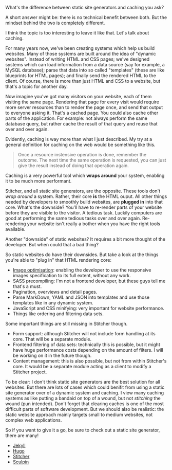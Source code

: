 What's the difference between static site generators and caching you ask? 

A short answer might be: there is no technical benefit between both. But the mindset behind the two is completely different.

I think the topic is too interesting to leave it like that. Let's talk about caching.

For many years now, we've been creating systems which help us build websites. Many of those systems are built around the idea of "dynamic websites". Instead of writing HTML and CSS pages; we've designed systems which can load information from a data source (say for example, a MySQL database); parse that data into so called "templates" (these are like blueprints for HTML pages); and finally send the rendered HTML to the client. Of course, there is more than just HTML and CSS to a website, but that's a topic for another day.

Now imagine you've got many visitors on your website, each of them visiting the same page. Rendering that page for every visit would require more server resources than to render the page once, and send that output to everyone asking it. That's a cached page. You could also cache other parts of the application. For example: not always perform the same database query, but rather cache the result of that query and reuse that over and over again.

Evidently, caching is way more than what I just described. My try at a general definition for caching on the web would be something like this.

> Once a resource instensive operation is done, remember the outcome. The next time the same operation is requested, you can just give the result instead of doing that operation again.

Caching is a very powerful tool which **wraps around** your system, enabling it to be much more performant.

Stitcher, and all static site generators, are the opposite. These tools don't *wrap around* a system. Rather, their core **is** the HTML ouput. All other things needed by developers to smoothly build websites, are **plugged in** into that core. What's the downside? You'll have to re-render parts of your website before they are visible to the visitor. A tedious task. Luckily computers are good at performing the same tedious tasks over and over again. Re-rendering your website isn't really a bother when you have the right tools available.

Another "downside" of static websites? It requires a bit more thought of the developer. But when could that a bad thing?

So static websites do have their downsides. But take a look at the things you're able to "plug in" that HTML rendering core:

- [Image optimisation](/blog/tackling_repsonsive_images-part_1): enabling the developer to use the responsive images specification to its full extent, without any work.
- SASS precompiling: I'm not a frontend developer, but these guys tell me that's a must.
- Pagination, overviews and detail pages.
- Parse MarkDown, YAML and JSON into templates and use those templates like in any dynamic system.
- JavaScript and CSS minifying: very important for website performance.
- Things like ordering and filtering data sets.

Some important things are still missing in Stitcher though.

- Form support: although Stitcher will not include form handling at its core. That will be a separate module.
- Frontend filtering of data sets: technically this is possible, but it might have huge performance costs depending on the amount of filters. I will be working on it in the future though.
- Content management: this is also possible, but not from within Stitcher's core. It would be a separate module acting as a client to modify a Stitcher project.

To be clear: I don't think static site generators are the best solution for all websites. But there are lots of cases which could benifit from using a static site generator over of a dynamic system and caching. I view many caching systems as like putting a bandaid on top of a wound, but not *stitching* the wound (pun intended). Don't forget that clearing caches is one of the most difficult parts of software development. But we should also be realistic: the static website approach mainly targets small to medium websites, not complex web applications.

So if you want to give it a go, be sure to check out a static site generator, there are many!

- [Jekyll](https://jekyllrb.com/)
- [Hugo](http://gohugo.io/)
- [Stitcher](/guide)
- [Sculpin](https://sculpin.io/)
